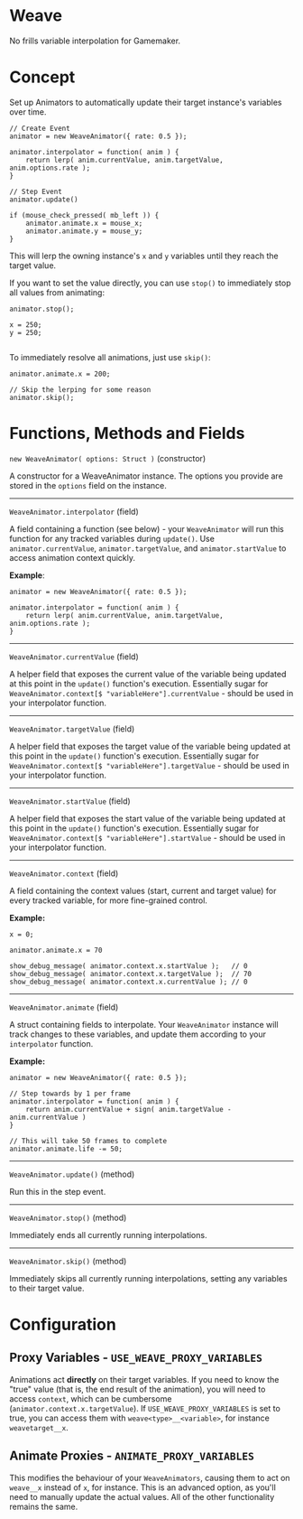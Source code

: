 # Weave
No frills variable interpolation for Gamemaker.

# Concept
Set up Animators to automatically update their target instance's variables over time.

```
// Create Event
animator = new WeaveAnimator({ rate: 0.5 });

animator.interpolator = function( anim ) {
    return lerp( anim.currentValue, anim.targetValue, anim.options.rate );
}
```

```
// Step Event
animator.update()

if (mouse_check_pressed( mb_left )) {
    animator.animate.x = mouse_x;
    animator.animate.y = mouse_y;
}
```

This will lerp the owning instance's `x` and `y` variables until they reach the target value.

If you want to set the value directly, you can use `stop()` to immediately stop all values from animating:

```
animator.stop();

x = 250;
y = 250;


```

To immediately resolve all animations, just use `skip()`:

```
animator.animate.x = 200;

// Skip the lerping for some reason
animator.skip();
```

# Functions, Methods and Fields

`new WeaveAnimator( options: Struct )` (constructor)

A constructor for a WeaveAnimator instance. The options you provide are stored in the `options` field on the instance.

---

`WeaveAnimator.interpolator` (field)

A field containing a function (see below) - your `WeaveAnimator` will run this function for any tracked variables during `update()`. Use `animator.currentValue`, `animator.targetValue`, and `animator.startValue` to access animation context quickly.

**Example**:

```
animator = new WeaveAnimator({ rate: 0.5 });

animator.interpolator = function( anim ) {
    return lerp( anim.currentValue, anim.targetValue, anim.options.rate );
}
```

---

`WeaveAnimator.currentValue` (field)

A helper field that exposes the current value of the variable being updated at this point in the `update()` function's execution. Essentially sugar for `WeaveAnimator.context[$ "variableHere"].currentValue` - should be used in your interpolator function.

---

`WeaveAnimator.targetValue` (field)

A helper field that exposes the target value of the variable being updated at this point in the `update()` function's execution. Essentially sugar for `WeaveAnimator.context[$ "variableHere"].targetValue` - should be used in your interpolator function.

---

`WeaveAnimator.startValue` (field)

A helper field that exposes the start value of the variable being updated at this point in the `update()` function's execution. Essentially sugar for `WeaveAnimator.context[$ "variableHere"].startValue` - should be used in your interpolator function.

---

`WeaveAnimator.context` (field)

A field containing the context values (start, current and target value) for every tracked variable, for more fine-grained control.

**Example:**

```
x = 0;

animator.animate.x = 70

show_debug_message( animator.context.x.startValue );   // 0
show_debug_message( animator.context.x.targetValue );  // 70
show_debug_message( animator.context.x.currentValue ); // 0
```

---

`WeaveAnimator.animate` (field)

A struct containing fields to interpolate. Your `WeaveAnimator` instance will track changes to these variables, and update them according to your `interpolator` function.

**Example:**

```
animator = new WeaveAnimator({ rate: 0.5 });

// Step towards by 1 per frame
animator.interpolator = function( anim ) {
    return anim.currentValue + sign( anim.targetValue - anim.currentValue )
}

// This will take 50 frames to complete
animator.animate.life -= 50;
```

---

`WeaveAnimator.update()` (method)

Run this in the step event.

---

`WeaveAnimator.stop()` (method)

Immediately ends all currently running interpolations.

---

`WeaveAnimator.skip()` (method)

Immediately skips all currently running interpolations, setting any variables to their target value.

# Configuration

## Proxy Variables - `USE_WEAVE_PROXY_VARIABLES`

Animations act **directly** on their target variables. If you need to know the "true" value (that is, the end result of the animation), you will need to access `context`, which can be cumbersome (`animator.context.x.targetValue`). If `USE_WEAVE_PROXY_VARIABLES` is set to true, you can access them with `weave<type>__<variable>`, for instance `weavetarget__x`.

## Animate Proxies - `ANIMATE_PROXY_VARIABLES`

This modifies the behaviour of your `WeaveAnimators`, causing them to act on `weave__x` instead of `x`, for instance. This is an advanced option, as you'll need to manually update the actual values. All of the other functionality remains the same.

## 
